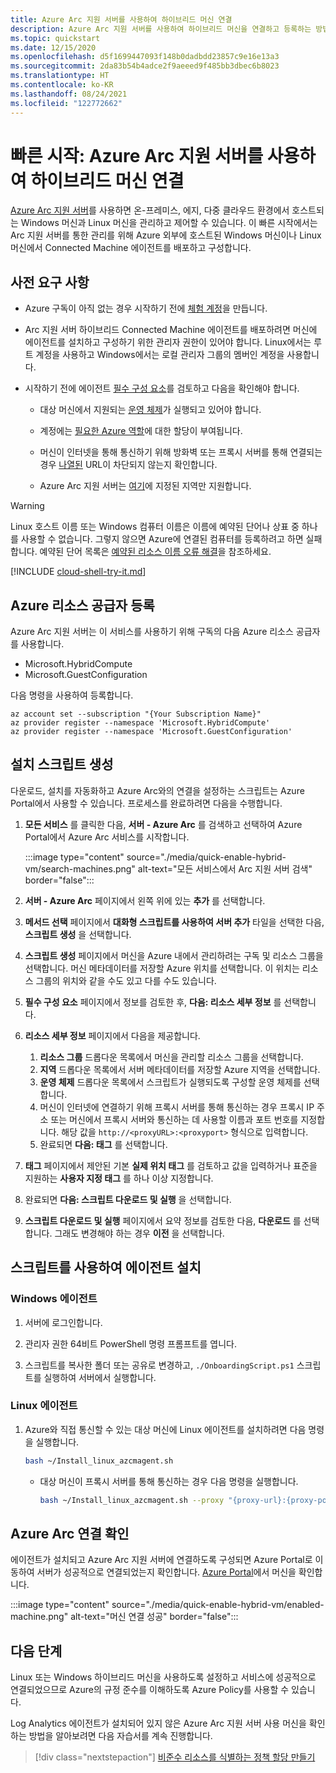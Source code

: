 ```yaml
---
title: Azure Arc 지원 서버를 사용하여 하이브리드 머신 연결
description: Azure Arc 지원 서버를 사용하여 하이브리드 머신을 연결하고 등록하는 방법을 알아봅니다.
ms.topic: quickstart
ms.date: 12/15/2020
ms.openlocfilehash: d5f1699447093f148b0dadbdd23857c9e16e13a3
ms.sourcegitcommit: 2da83b54b4adce2f9aeeed9f485bb3dbec6b8023
ms.translationtype: HT
ms.contentlocale: ko-KR
ms.lasthandoff: 08/24/2021
ms.locfileid: "122772662"
---
```

# <a name="quickstart-connect-hybrid-machines-with-azure-arc-enabled-servers"></a>빠른 시작: Azure Arc 지원 서버를 사용하여 하이브리드 머신 연결

[Azure Arc 지원 서버](../overview.md)를 사용하면 온-프레미스, 에지, 다중 클라우드 환경에서 호스트되는 Windows 머신과 Linux 머신을 관리하고 제어할 수 있습니다. 이 빠른 시작에서는 Arc 지원 서버를 통한 관리를 위해 Azure 외부에 호스트된 Windows 머신이나 Linux 머신에서 Connected Machine 에이전트를 배포하고 구성합니다.

## <a name="prerequisites"></a>사전 요구 사항

* Azure 구독이 아직 없는 경우 시작하기 전에 [체험 계정](https://azure.microsoft.com/free/?WT.mc_id=A261C142F)을 만듭니다.

* Arc 지원 서버 하이브리드 Connected Machine 에이전트를 배포하려면 머신에 에이전트를 설치하고 구성하기 위한 관리자 권한이 있어야 합니다. Linux에서는 루트 계정을 사용하고 Windows에서는 로컬 관리자 그룹의 멤버인 계정을 사용합니다.

* 시작하기 전에 에이전트 [필수 구성 요소](../agent-overview.md#prerequisites)를 검토하고 다음을 확인해야 합니다.

    * 대상 머신에서 지원되는 [운영 체제](../agent-overview.md#supported-operating-systems)가 실행되고 있어야 합니다.

    * 계정에는 [필요한 Azure 역할](../agent-overview.md#required-permissions)에 대한 할당이 부여됩니다.

    * 머신이 인터넷을 통해 통신하기 위해 방화벽 또는 프록시 서버를 통해 연결되는 경우 [나열된](../agent-overview.md#networking-configuration) URL이 차단되지 않는지 확인합니다.

    * Azure Arc 지원 서버는 [여기](../overview.md#supported-regions)에 지정된 지역만 지원합니다.

> [!WARNING]
> Linux 호스트 이름 또는 Windows 컴퓨터 이름은 이름에 예약된 단어나 상표 중 하나를 사용할 수 없습니다. 그렇지 않으면 Azure에 연결된 컴퓨터를 등록하려고 하면 실패합니다. 예약된 단어 목록은 [예약된 리소스 이름 오류 해결](../../../azure-resource-manager/templates/error-reserved-resource-name.md)을 참조하세요.

[!INCLUDE [cloud-shell-try-it.md](../../../../includes/cloud-shell-try-it.md)]

## <a name="register-azure-resource-providers"></a>Azure 리소스 공급자 등록

Azure Arc 지원 서버는 이 서비스를 사용하기 위해 구독의 다음 Azure 리소스 공급자를 사용합니다.

* Microsoft.HybridCompute
* Microsoft.GuestConfiguration

다음 명령을 사용하여 등록합니다.

```azurecli-interactive
az account set --subscription "{Your Subscription Name}"
az provider register --namespace 'Microsoft.HybridCompute'
az provider register --namespace 'Microsoft.GuestConfiguration'
```

## <a name="generate-installation-script"></a>설치 스크립트 생성

다운로드, 설치를 자동화하고 Azure Arc와의 연결을 설정하는 스크립트는 Azure Portal에서 사용할 수 있습니다. 프로세스를 완료하려면 다음을 수행합니다.

1. **모든 서비스** 를 클릭한 다음, **서버 - Azure Arc** 를 검색하고 선택하여 Azure Portal에서 Azure Arc 서비스를 시작합니다.

    :::image type="content" source="./media/quick-enable-hybrid-vm/search-machines.png" alt-text="모든 서비스에서 Arc 지원 서버 검색" border="false":::

1. **서버 - Azure Arc** 페이지에서 왼쪽 위에 있는 **추가** 를 선택합니다.

1. **메서드 선택** 페이지에서 **대화형 스크립트를 사용하여 서버 추가** 타일을 선택한 다음, **스크립트 생성** 을 선택합니다.

1. **스크립트 생성** 페이지에서 머신을 Azure 내에서 관리하려는 구독 및 리소스 그룹을 선택합니다. 머신 메타데이터를 저장할 Azure 위치를 선택합니다. 이 위치는 리소스 그룹의 위치와 같을 수도 있고 다를 수도 있습니다.

1. **필수 구성 요소** 페이지에서 정보를 검토한 후, **다음: 리소스 세부 정보** 를 선택합니다.

1. **리소스 세부 정보** 페이지에서 다음을 제공합니다.

    1. **리소스 그룹** 드롭다운 목록에서 머신을 관리할 리소스 그룹을 선택합니다.
    1. **지역** 드롭다운 목록에서 서버 메타데이터를 저장할 Azure 지역을 선택합니다.
    1. **운영 체제** 드롭다운 목록에서 스크립트가 실행되도록 구성할 운영 체제를 선택합니다.
    1. 머신이 인터넷에 연결하기 위해 프록시 서버를 통해 통신하는 경우 프록시 IP 주소 또는 머신에서 프록시 서버와 통신하는 데 사용할 이름과 포트 번호를 지정합니다. 해당 값을 `http://<proxyURL>:<proxyport>` 형식으로 입력합니다.
    1. 완료되면 **다음: 태그** 를 선택합니다.

1. **태그** 페이지에서 제안된 기본 **실제 위치 태그** 를 검토하고 값을 입력하거나 표준을 지원하는 **사용자 지정 태그** 를 하나 이상 지정합니다.

1. 완료되면 **다음: 스크립트 다운로드 및 실행** 을 선택합니다.

1. **스크립트 다운로드 및 실행** 페이지에서 요약 정보를 검토한 다음, **다운로드** 를 선택합니다. 그래도 변경해야 하는 경우 **이전** 을 선택합니다.

## <a name="install-the-agent-using-the-script"></a>스크립트를 사용하여 에이전트 설치

### <a name="windows-agent"></a>Windows 에이전트

1. 서버에 로그인합니다.

1. 관리자 권한 64비트 PowerShell 명령 프롬프트를 엽니다.

1. 스크립트를 복사한 폴더 또는 공유로 변경하고, `./OnboardingScript.ps1` 스크립트를 실행하여 서버에서 실행합니다.

### <a name="linux-agent"></a>Linux 에이전트

1. Azure와 직접 통신할 수 있는 대상 머신에 Linux 에이전트를 설치하려면 다음 명령을 실행합니다.

    ```bash
    bash ~/Install_linux_azcmagent.sh
    ```

    * 대상 머신이 프록시 서버를 통해 통신하는 경우 다음 명령을 실행합니다.

        ```bash
        bash ~/Install_linux_azcmagent.sh --proxy "{proxy-url}:{proxy-port}"
        ```

## <a name="verify-the-connection-with-azure-arc"></a>Azure Arc 연결 확인

에이전트가 설치되고 Azure Arc 지원 서버에 연결하도록 구성되면 Azure Portal로 이동하여 서버가 성공적으로 연결되었는지 확인합니다. [Azure Portal](https://aka.ms/hybridmachineportal)에서 머신을 확인합니다.

:::image type="content" source="./media/quick-enable-hybrid-vm/enabled-machine.png" alt-text="머신 연결 성공" border="false":::

## <a name="next-steps"></a>다음 단계

Linux 또는 Windows 하이브리드 머신을 사용하도록 설정하고 서비스에 성공적으로 연결되었으므로 Azure의 규정 준수를 이해하도록 Azure Policy를 사용할 수 있습니다.

Log Analytics 에이전트가 설치되어 있지 않은 Azure Arc 지원 서버 사용 머신을 확인하는 방법을 알아보려면 다음 자습서를 계속 진행합니다.

> [!div class="nextstepaction"]
> [비준수 리소스를 식별하는 정책 할당 만들기](tutorial-assign-policy-portal.md)
